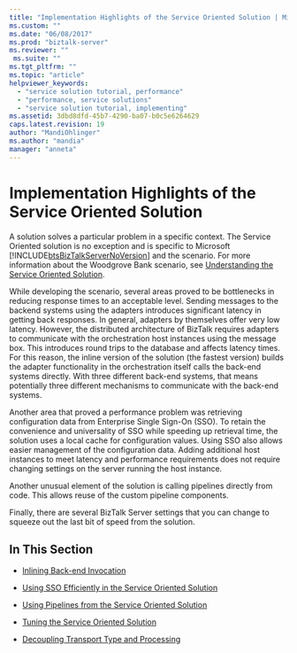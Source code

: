 ```yaml
---
title: "Implementation Highlights of the Service Oriented Solution | Microsoft Docs"
ms.custom: ""
ms.date: "06/08/2017"
ms.prod: "biztalk-server"
ms.reviewer: ""
 ms.suite: ""
ms.tgt_pltfrm: ""
ms.topic: "article"
helpviewer_keywords: 
  - "service solution tutorial, performance"
  - "performance, service solutions"
  - "service solution tutorial, implementing"
ms.assetid: 3dbd8dfd-45b7-4290-ba07-b0c5e6264629
caps.latest.revision: 19
author: "MandiOhlinger"
ms.author: "mandia"
manager: "anneta"
---
```

# Implementation Highlights of the Service Oriented Solution
A solution solves a particular problem in a specific context. The Service Oriented solution is no exception and is specific to Microsoft [!INCLUDE[btsBizTalkServerNoVersion](../includes/btsbiztalkservernoversion-md.md)] and the scenario. For more information about the Woodgrove Bank scenario, see [Understanding the Service Oriented Solution](../core/understanding-the-service-oriented-solution.md).  
  
 While developing the scenario, several areas proved to be bottlenecks in reducing response times to an acceptable level. Sending messages to the backend systems using the adapters introduces significant latency in getting back responses. In general, adapters by themselves offer very low latency. However, the distributed architecture of BizTalk requires adapters to communicate with the orchestration host instances using the message box. This introduces round trips to the database and affects latency times. For this reason, the inline version of the solution (the fastest version) builds the adapter functionality in the orchestration itself calls the back-end systems directly. With three different back-end systems, that means potentially three different mechanisms to communicate with the back-end systems.  
  
 Another area that proved a performance problem was retrieving configuration data from Enterprise Single Sign-On (SSO). To retain the convenience and universality of SSO while speeding up retrieval time, the solution uses a local cache for configuration values. Using SSO also allows easier management of the configuration data. Adding additional host instances to meet latency and performance requirements does not require changing settings on the server running the host instance.  
  
 Another unusual element of the solution is calling pipelines directly from code. This allows reuse of the custom pipeline components.  
  
 Finally, there are several BizTalk Server settings that you can change to squeeze out the last bit of speed from the solution.  
  
## In This Section  
  
-   [Inlining Back-end Invocation](../core/inlining-back-end-invocation.md)  
  
-   [Using SSO Efficiently in the Service Oriented Solution](../core/using-sso-efficiently-in-the-service-oriented-solution.md)  
  
-   [Using Pipelines from the Service Oriented Solution](../core/using-pipelines-from-the-service-oriented-solution.md)  
  
-   [Tuning the Service Oriented Solution](../core/tuning-the-service-oriented-solution.md)  
  
-   [Decoupling Transport Type and Processing](../core/decoupling-transport-type-and-processing.md)